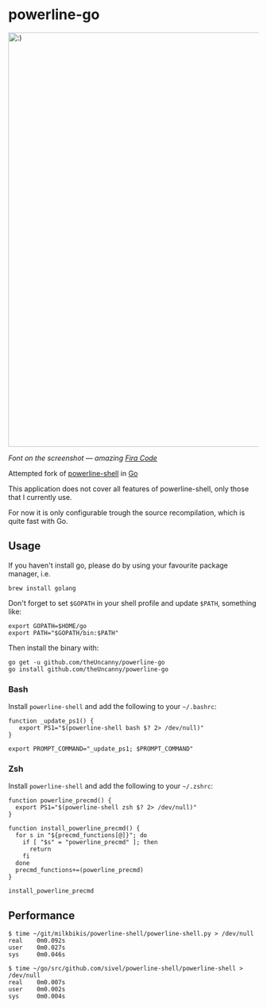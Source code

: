 # powerline-go

<img align="center" padding="5px" alt=":)" width="834px" src="/screenshot.png"/>

*Font on the screenshot — amazing [Fira Code](https://github.com/tonsky/FiraCode)*

Attempted fork of [powerline-shell](https://github.com/milkbikis/powerline-shell) in [Go](http://golang.org/)

This application does not cover all features of powerline-shell, only those that I currently use.
 
For now it is only configurable trough the source recompilation, which is quite fast with Go.

## Usage

If you haven't install go, please do by using your favourite package manager, i.e.

    brew install golang
    
Don't forget to set `$GOPATH` in your shell profile and update `$PATH`, something like:
    
    export GOPATH=$HOME/go
    export PATH="$GOPATH/bin:$PATH"
    

Then install the binary with:

    go get -u github.com/theUncanny/powerline-go
    go install github.com/theUncanny/powerline-go

### Bash

Install `powerline-shell` and add the following to your `~/.bashrc`:

    function _update_ps1() {
       export PS1="$(powerline-shell bash $? 2> /dev/null)"
    }

    export PROMPT_COMMAND="_update_ps1; $PROMPT_COMMAND"

### Zsh

Install `powerline-shell` and add the following to your `~/.zshrc`:

    function powerline_precmd() {
      export PS1="$(powerline-shell zsh $? 2> /dev/null)"
    }

    function install_powerline_precmd() {
      for s in "${precmd_functions[@]}"; do
        if [ "$s" = "powerline_precmd" ]; then
          return
        fi
      done
      precmd_functions+=(powerline_precmd)
    }

    install_powerline_precmd

## Performance

```
$ time ~/git/milkbikis/powerline-shell/powerline-shell.py > /dev/null
real    0m0.092s
user    0m0.027s
sys     0m0.046s
```

```
$ time ~/go/src/github.com/sivel/powerline-shell/powerline-shell > /dev/null
real    0m0.007s
user    0m0.002s
sys     0m0.004s
```
